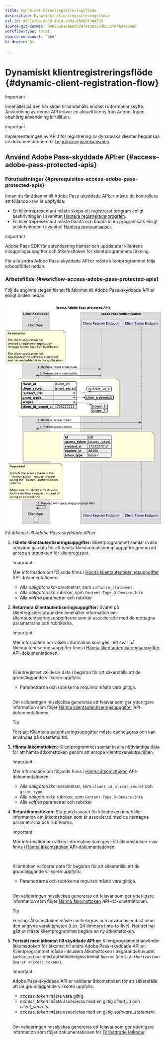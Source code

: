 ```yaml
---
title: Dynamiskt klientregistreringsflöde
description: Dynamiskt klientregistreringsflöde
exl-id: d881cf0a-de09-4b1d-a094-d5490f944796
source-git-commit: d982beb16ea0db29f41d0257d8332fd4a07a84d8
workflow-type: tm+mt
source-wordcount: '568'
ht-degree: 0%

---
```


# Dynamiskt klientregistreringsflöde {#dynamic-client-registration-flow}

>[!IMPORTANT]
>
> Innehållet på den här sidan tillhandahålls endast i informationssyfte. Användning av denna API kräver en aktuell licens från Adobe. Ingen obehörig användning är tillåten.

>[!IMPORTANT]
>
> Implementeringen av API:t för registrering av dynamiska klienter begränsas av dokumentationen för [begränsningsmekanismen](/help/authentication/integration-guide-programmers/throttling-mechanism.md).

## Använd Adobe Pass-skyddade API:er {#access-adobe-pass-protected-apis}

### Förutsättningar {#prerequisites-access-adobe-pass-protected-apis}

Innan du får åtkomst till Adobe Pass-skyddade API:er måste du kontrollera att följande krav är uppfyllda:

* En klientrepresentant måste skapa ett registrerat program enligt beskrivningen i avsnittet [Hantera registrerade program](../dynamic-client-registration-overview.md#manage-registered-applications).
* En klientrepresentant måste hämta och bädda in en programsats enligt beskrivningen i avsnittet [Hantera programsatser](../dynamic-client-registration-overview.md#manage-software-statements).

>[!IMPORTANT]
>
> Adobe Pass SDK för autentisering hämtar och uppdaterar klientens inloggningsuppgifter och åtkomsttoken för klientprogrammets räkning.
> 
> För alla andra Adobe Pass-skyddade API:er måste klientprogrammet följa arbetsflödet nedan.

### Arbetsflöde {#workflow-access-adobe-pass-protected-apis}

Följ de angivna stegen för att få åtkomst till Adobe Pass-skyddade API:er enligt bilden nedan.

![Få åtkomst till Adobe Pass-skyddade API:er](../../../../assets/dcr-api/dcr-api-access-adobe-pass-protected-apis.png)

*Få åtkomst till Adobe Pass-skyddade API:er*

1. **Hämta klientautentiseringsuppgifter:** Klientprogrammet samlar in alla nödvändiga data för att hämta klientautentiseringsuppgifter genom att anropa slutpunkten för klientregistret.

   >[!IMPORTANT]
   >
   > Mer information om följande finns i [Hämta klientautentiseringsuppgifter](../apis/dynamic-client-registration-apis-retrieve-client-credentials.md#request) API-dokumentationen:
   >
   > * Alla _obligatoriska_-parametrar, som `software_statement`
   > * Alla _obligatoriska_ rubriker, som `Content-Type`, `X-Device-Info`
   > * Alla _valfria_ parametrar och rubriker

1. **Returnera klientautentiseringsuppgifter:** Svaret på klientregisterslutpunkten innehåller information om klientautentiseringsuppgifterna som är associerade med de mottagna parametrarna och rubrikerna.

   >[!IMPORTANT]
   >
   > Mer information om vilken information som ges i ett svar på klientautentiseringsuppgifter finns i [Hämta klientautentiseringsuppgifter](../apis/dynamic-client-registration-apis-retrieve-client-credentials.md#success) API-dokumentationen.
   >
   > <br/>
   >
   > Klientregistret validerar data i begäran för att säkerställa att de grundläggande villkoren uppfylls:
   >
   > * Parametrarna och rubrikerna _required_ måste vara giltiga.
   >
   > <br/>
   >
   > Om valideringen misslyckas genereras ett felsvar som ger ytterligare information som följer [Hämta klientautentiseringsuppgifter](../apis/dynamic-client-registration-apis-retrieve-client-credentials.md#error) API-dokumentationen.

   >[!TIP]
   >
   > Förslag: Klientens autentiseringsuppgifter måste cachelagras och kan användas på obestämd tid.

1. **Hämta åtkomsttoken:** Klientprogrammet samlar in alla nödvändiga data för att hämta åtkomsttoken genom att anropa klienttokenslutpunkten.

   >[!IMPORTANT]
   >
   > Mer information om följande finns i [Hämta åtkomsttoken](../apis/dynamic-client-registration-apis-retrieve-access-token.md#request) API-dokumentationen:
   >
   > * Alla _obligatoriska_-parametrar, som `client_id`, `client_secret` och `grant_type`
   > * Alla _obligatoriska_ rubriker, som `Content-Type`, `X-Device-Info`
   > * Alla _valfria_ parametrar och rubriker

1. **Returåtkomsttoken:** Slutpunktssvaret för klienttoken innehåller information om åtkomsttoken som är associerad med de mottagna parametrarna och rubrikerna.

   >[!IMPORTANT]
   >
   > Mer information om vilken information som ges i ett åtkomsttoken-svar finns i [Hämta åtkomsttoken](../apis/dynamic-client-registration-apis-retrieve-access-token.md#success) API-dokumentationen.
   >
   > <br/>
   >
   > Klienttoken validerar data för begäran för att säkerställa att de grundläggande villkoren uppfylls:
   >
   > * Parametrarna och rubrikerna _required_ måste vara giltiga.
   >
   > <br/>
   >
   > Om valideringen misslyckas genereras ett felsvar som ger ytterligare information som följer [Hämta åtkomsttoken](../apis/dynamic-client-registration-apis-retrieve-access-token.md#error) API-dokumentationen.

   >[!TIP]
   >
   > Förslag: Åtkomsttoken måste cachelagras och användas endast inom den angivna varaktigheten (t.ex. 24 timmars time-to-live). När det har gått ut måste klientprogrammet begära en ny åtkomsttoken.

1. **Fortsätt med åtkomst till skyddade API:er:** Klientprogrammet använder åtkomsttoken för åtkomst till andra Adobe Pass-skyddade API:er. Klientprogrammet måste inkludera åtkomsttoken i begärandehuvudet `Authorization` med autentiseringsschemat `Bearer` (d.v.s. `Authorization: Bearer <access_token>`).

   >[!IMPORTANT]
   >
   > Adobe Pass-skyddade API:er validerar åtkomsttoken för att säkerställa att de grundläggande villkoren uppfylls:
   >
   > * _access_token_ måste vara giltig.
   > * _access_token_ måste associeras med en giltig _client_id_ och _client_secrets_.
   > * _access_token_ måste associeras med en giltig _software_statement_.
   >
   > <br/>
   >
   > Om valideringen misslyckas genereras ett felsvar som ger ytterligare information som följer dokumentationen för [Förbättrade felkoder](../../../features-standard/error-reporting/enhanced-error-codes.md).
